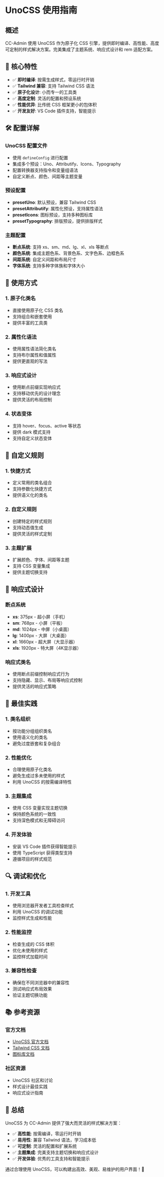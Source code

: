 # UnoCSS 使用指南

## 概述

CC-Admin 使用 UnoCSS 作为原子化 CSS 引擎，提供即时编译、高性能、高度可定制的样式解决方案。完美集成了主题系统、响应式设计和 rem 适配方案。

## 🚀 核心特性

- ✅ **即时编译**: 按需生成样式，零运行时开销
- ✅ **Tailwind 兼容**: 支持 Tailwind CSS 语法
- ✅ **原子化设计**: 小而专一的工具类
- ✅ **高度定制**: 灵活的配置和预设系统
- ✅ **性能优异**: 比传统 CSS 框架更小的包体积
- ✅ **开发友好**: VS Code 插件支持，智能提示

## 🛠️ 配置详解

### UnoCSS 配置文件

- 使用 `defineConfig` 进行配置
- 集成多个预设：Uno、Attributify、Icons、Typography
- 配置转换器支持指令和变量组语法
- 自定义断点、颜色、间距等主题变量

### 预设配置

- **presetUno**: 默认预设，兼容 Tailwind CSS
- **presetAttributify**: 属性化预设，支持属性语法
- **presetIcons**: 图标预设，支持多种图标库
- **presetTypography**: 排版预设，提供排版样式

### 主题配置

- **断点系统**: 支持 xs、sm、md、lg、xl、xls 等断点
- **颜色系统**: 集成主题色系、背景色系、文字色系、边框色系
- **间距系统**: 自定义间距和布局尺寸
- **字体系统**: 支持多种字体族和字体大小

## 🎨 使用方式

### 1. 原子化类名

- 直接使用原子化 CSS 类名
- 支持组合和嵌套使用
- 提供丰富的工具类

### 2. 属性化语法

- 使用属性语法简化类名
- 支持布尔属性和值属性
- 提供更直观的写法

### 3. 响应式设计

- 使用断点前缀实现响应式
- 支持移动优先的设计理念
- 提供灵活的布局控制

### 4. 状态变体

- 支持 hover、focus、active 等状态
- 提供 dark 模式支持
- 支持自定义状态变体

## 🔧 自定义规则

### 1. 快捷方式

- 定义常用的类名组合
- 支持参数化快捷方式
- 提供语义化的类名

### 2. 自定义规则

- 创建特定的样式规则
- 支持动态值生成
- 提供灵活的样式定制

### 3. 主题扩展

- 扩展颜色、字体、间距等主题
- 支持 CSS 变量集成
- 提供主题切换支持

## 📱 响应式设计

### 断点系统

- **xs**: 375px - 超小屏（手机）
- **sm**: 768px - 小屏（平板）
- **md**: 1024px - 中屏（小桌面）
- **lg**: 1400px - 大屏（大桌面）
- **xl**: 1660px - 超大屏（大显示器）
- **xls**: 1920px - 特大屏（4K显示器）

### 响应式类名

- 使用断点前缀控制响应式行为
- 支持隐藏、显示、布局等响应式控制
- 提供灵活的响应式策略

## 🎯 最佳实践

### 1. 类名组织

- 按功能分组组织类名
- 使用语义化的类名
- 避免过度嵌套和复杂组合

### 2. 性能优化

- 合理使用原子化类名
- 避免生成过多未使用的样式
- 利用 UnoCSS 的按需编译特性

### 3. 主题集成

- 使用 CSS 变量实现主题切换
- 保持颜色系统的一致性
- 支持深色模式和无障碍访问

### 4. 开发体验

- 安装 VS Code 插件获得智能提示
- 使用 TypeScript 获得类型支持
- 遵循项目的样式规范

## 🔍 调试和优化

### 1. 开发工具

- 使用浏览器开发者工具检查样式
- 利用 UnoCSS 的调试功能
- 监控样式生成和性能

### 2. 性能监控

- 检查生成的 CSS 体积
- 优化未使用的样式
- 监控样式加载时间

### 3. 兼容性检查

- 确保在不同浏览器中的兼容性
- 测试响应式布局效果
- 验证主题切换功能

## 📚 参考资源

### 官方文档

- [UnoCSS 官方文档](https://unocss.dev/)
- [Tailwind CSS 文档](https://tailwindcss.com/docs)
- [图标库文档](https://icones.js.org/)

### 社区资源

- UnoCSS 社区和讨论
- 样式设计最佳实践
- 响应式设计指南

## 🎯 总结

UnoCSS 为 CC-Admin 提供了强大而灵活的样式解决方案：

- ✅ **高性能**: 按需编译，零运行时开销
- ✅ **易用性**: 兼容 Tailwind 语法，学习成本低
- ✅ **可定制**: 灵活的配置和扩展系统
- ✅ **主题集成**: 完美支持主题切换和响应式设计
- ✅ **开发体验**: 优秀的工具支持和智能提示

通过合理使用 UnoCSS，可以构建出高效、美观、易维护的用户界面！🚀
